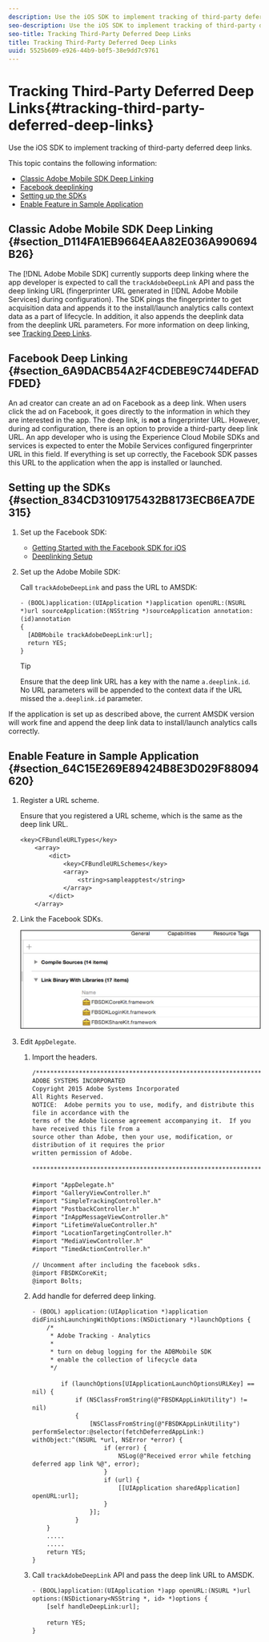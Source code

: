 ```yaml
---
description: Use the iOS SDK to implement tracking of third-party deferred deep links.
seo-description: Use the iOS SDK to implement tracking of third-party deferred deep links.
seo-title: Tracking Third-Party Deferred Deep Links
title: Tracking Third-Party Deferred Deep Links
uuid: 5525b609-e926-44b9-b0f5-38e9dd7c9761
---
```


# Tracking Third-Party Deferred Deep Links{#tracking-third-party-deferred-deep-links}

Use the iOS SDK to implement tracking of third-party deferred deep links.

This topic contains the following information:

* [Classic Adobe Mobile SDK Deep Linking](../../acquisition-main/tracking-deep-links/c-tracking-3rd-party-deep-deferred-links.md#section_D114FA1EB9664EAA82E036A990694B26) 
* [Facebook deeplinking](../../acquisition-main/tracking-deep-links/c-tracking-3rd-party-deep-deferred-links.md#section_6A9DACB54A2F4CDEBE9C744DEFADFDED) 
* [Setting up the SDKs](../../acquisition-main/tracking-deep-links/c-tracking-3rd-party-deep-deferred-links.md#section_834CD3109175432B8173ECB6EA7DE315) 
* [Enable Feature in Sample Application](../../acquisition-main/tracking-deep-links/c-tracking-3rd-party-deep-deferred-links.md#section_64C15E269E89424B8E3D029F88094620)

## Classic Adobe Mobile SDK Deep Linking {#section_D114FA1EB9664EAA82E036A990694B26}

The [!DNL Adobe Mobile SDK] currently supports deep linking where the app developer is expected to call the `trackAdobeDeepLink` API and pass the deep linking URL (fingerprinter URL generated in [!DNL Adobe Mobile Services] during configuration). The SDK pings the fingerprinter to get acquisition data and appends it to the install/launch analytics calls context data as a part of lifecycle. In addition, it also appends the deeplink data from the deeplink URL parameters. For more information on deep linking, see [Tracking Deep Links](https://marketing.adobe.com/resources/help/en_US/mobile/ios/tracking-deep-links.html).

## Facebook Deep Linking {#section_6A9DACB54A2F4CDEBE9C744DEFADFDED}

An ad creator can create an ad on Facebook as a deep link. When users click the ad on Facebook, it goes directly to the information in which they are interested in the app. The deep link, is **not** a fingerprinter URL. However, during ad configuration, there is an option to provide a third-party deep link URL. An app developer who is using the Experience Cloud Mobile SDKs and services is expected to enter the Mobile Services configured fingerprinter URL in this field. If everything is set up correctly, the Facebook SDK passes this URL to the application when the app is installed or launched.

## Setting up the SDKs {#section_834CD3109175432B8173ECB6EA7DE315}

1. Set up the Facebook SDK:

    * [Getting Started with the Facebook SDK for iOS](https://developers.facebook.com/docs/ios/getting-started) 
    * [Deeplinking Setup](https://developers.facebook.com/docs/app-ads/deep-linking#os)

1. Set up the Adobe Mobile SDK:

   Call `trackAdobeDeepLink` and pass the URL to AMSDK:

   ```
   - (BOOL)application:(UIApplication *)application openURL:(NSURL *)url sourceApplication:(NSString *)sourceApplication annotation:(id)annotation 
   { 
     [ADBMobile trackAdobeDeepLink:url]; 
     return YES; 
   }
   ```

   >[!TIP]
   >
   >Ensure that the deep link URL has a key with the name `a.deeplink.id`. No URL parameters will be appended to the context data if the URL missed the `a.deeplink.id` parameter.

If the application is set up as described above, the current AMSDK version will work fine and append the deep link data to install/launch analytics calls correctly.

## Enable Feature in Sample Application {#section_64C15E269E89424B8E3D029F88094620}

1. Register a URL scheme.

   Ensure that you registered a URL scheme, which is the same as the deep link URL.

   ```
   <key>CFBundleURLTypes</key> 
       <array> 
           <dict> 
               <key>CFBundleURLSchemes</key> 
               <array> 
                   <string>sampleapptest</string> 
               </array> 
           </dict> 
       </array>
   ```

1. Link the Facebook SDKs.

   ![](assets/link-fb-sdks.jpg)

1. Edit `AppDelegate`.

    1. Import the headers.     
    
       ```    
       /************************************************************************* 
       ADOBE SYSTEMS INCORPORATED 
       Copyright 2015 Adobe Systems Incorporated 
       All Rights Reserved. 
       NOTICE:  Adobe permits you to use, modify, and distribute this file in accordance with the 
       terms of the Adobe license agreement accompanying it.  If you have received this file from a 
       source other than Adobe, then your use, modification, or distribution of it requires the prior 
       written permission of Adobe. 
          
       **************************************************************************/ 
         
       #import "AppDelegate.h" 
       #import "GalleryViewController.h" 
       #import "SimpleTrackingController.h" 
       #import "PostbackController.h" 
       #import "InAppMessageViewController.h" 
       #import "LifetimeValueController.h" 
       #import "LocationTargetingController.h" 
       #import "MediaViewController.h" 
       #import "TimedActionController.h"

       // Uncomment after including the facebook sdks. 
       @import FBSDKCoreKit; 
       @import Bolts;
       ```    
    
    1. Add handle for deferred deep linking.     
    
       ```    
       - (BOOL) application:(UIApplication *)application didFinishLaunchingWithOptions:(NSDictionary *)launchOptions { 
           /* 
            * Adobe Tracking - Analytics 
            * 
            * turn on debug logging for the ADBMobile SDK 
            * enable the collection of lifecycle data 
            */ 
         
               if (launchOptions[UIApplicationLaunchOptionsURLKey] == nil) { 
                   if (NSClassFromString(@"FBSDKAppLinkUtility") != nil) 
                   { 
                       [NSClassFromString(@"FBSDKAppLinkUtility") performSelector:@selector(fetchDeferredAppLink:) withObject:^(NSURL *url, NSError *error) { 
                           if (error) { 
                               NSLog(@"Received error while fetching deferred app link %@", error); 
                           } 
                           if (url) { 
                               [[UIApplication sharedApplication] openURL:url]; 
                           } 
                       }]; 
                   } 
           } 
           ..... 
           ..... 
           return YES; 
       }
       ```    
    
    1. Call `trackAdobeDeepLink` API and pass the deep link URL to AMSDK.     
    
       ```    
       - (BOOL)application:(UIApplication *)app openURL:(NSURL *)url options:(NSDictionary<NSString *, id> *)options { 
           [self handleDeepLink:url]; 
             
           return YES; 
       }
       ```

